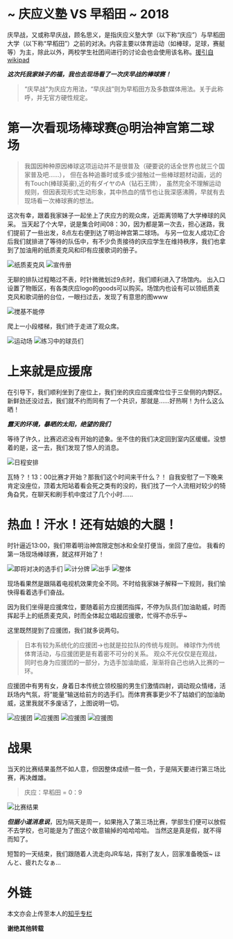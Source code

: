 # ~ 庆应义塾 VS 早稻田 ~ 2018
庆早战，又或称早庆战，顾名思义，是指庆应义塾大学（以下称“庆应”）与早稻田大学（以下称“早稻田”）之前的对决。内容主要以体育运动（如棒球，足球，赛艇等）为主，除此以外，两校学生社团间进行的讨论会也会使用该名称。[援引自wikipad](https://ja.wikipedia.org/wiki/%E6%97%A9%E6%85%B6%E6%88%A6)

___这次托我家妹子的福，我也去现场看了一次庆早战的棒球赛！___
<!--more-->

>“庆早战”为庆应方用法，“早庆战”则为早稻田方及多数媒体用法。关于此称呼，并无官方硬性规定。

# 第一次看现场棒球赛@明治神宫第二球场
> 我国因种种原因棒球这项运动并不是很普及（硬要说的话全世界也就三个国家普及吧......），
> 但在各种追番时或多或少接触过一些棒球题材动画，远的有Touch(棒球英豪),近的有ダイヤのA（钻石王牌），
> 虽然完全不理解运动规则，但因表现形式生动形象，其中热血的情节也让我深感沸腾，早就有去现场看一次棒球赛的想法。

这次有幸，跟着我家妹子一起坐上了庆应方的观众席，近距离领略了大学棒球的风采。
当天起了个大早，说是集合时间08：30，因为都是第一次去，担心迷路，我们提前了一些出发，8点左右便到达了明治神宫第二球场。
与另一位友人成功汇合后我们就排进了等待的队伍中，有不少负责接待的庆应学生在维持秩序，我们也拿到了加油用的纸质麦克风和印有应援歌词的册子。

![纸质麦克风](https://raw.githubusercontent.com/kuritan/images/master/keisousen2018/IMG_8903.JPG)
![宣传册](https://raw.githubusercontent.com/kuritan/images/master/keisousen2018/IMG_8904.JPG)

无聊的排队过程略过不表，时针微微划过9点时，我们顺利进入了场馆内。
出入口设置了物贩区，有各类庆应logo的goods可以购买。场馆内也设有可以领纸质麦克风和歌词册的台位，一眼扫过去，发现了有意思的图www

![搅基不能停](https://raw.githubusercontent.com/kuritan/images/master/keisousen2018/IMG_8906.JPG)

爬上一小段楼梯，我们终于走进了观众席。

![运动场](https://raw.githubusercontent.com/kuritan/images/master/keisousen2018/LRG_DSC01303.JPG)
![练习中的球员们](https://raw.githubusercontent.com/kuritan/images/master/keisousen2018/IMG_8908.JPG)

# 上来就是应援席
在引导下，我们顺利坐到了座位上，我们坐的庆应应援席位位于三垒侧的内野区。
新鲜劲还没过去，我们就不约而同有了一个共识，那就是......好热啊！为什么这么晒！

___露天的环境，暴晒的太阳，绝望的我们___

等待了许久，比赛迟迟没有开始的迹象。坐不住的我们决定回到室内区缓缓。没想着的是，这一去，我们发现了惊人的消息。

![日程安排](https://raw.githubusercontent.com/kuritan/images/master/keisousen2018/IMG_8917.JPG)

瓦特？！13：00比赛才开始？那我们这个时间来干什么？！
自我安慰了一下晚来肯定没座位，顶着太阳站着看会死之类有的没的，我们找了一个人流相对较少的犄角旮旯，在聊天和刷手机中度过了几个小时......

# 热血！汗水！还有姑娘的大腿！
时针逼近13:00，我们带着明治神宫限定刨冰和全垒打便当，坐回了座位。
我看的第一场现场棒球赛，就这样开始了！

![即将对决的选手们](https://raw.githubusercontent.com/kuritan/images/master/keisousen2018/IMG_8938.JPG)
![计分牌](https://raw.githubusercontent.com/kuritan/images/master/keisousen2018/IMG_8939.JPG)
![出手](https://raw.githubusercontent.com/kuritan/images/master/keisousen2018/IMG_9019.JPG)
![整体](https://raw.githubusercontent.com/kuritan/images/master/keisousen2018/IMG_9023.JPG)

现场看果然是跟隔着电视机效果完全不同。不时给我家妹子解释一下规则，我们愉快得看着选手们奋战。

因为我们坐得是应援席位，要随着前方应援团指挥，不停为队员们加油助威，时而挥起手上的纸质麦克风，时而全体起立唱起应援歌，忙得不亦乐乎~

这里既然提到了应援团，我们就多说两句。
> 日本有较为系统化的应援团→也就是拉拉队的传统与规则。
> 棒球作为传统体育活动，与应援团更是有着密不可分的关系。
> 观众不光仅仅是在观战，同时也身为应援团的一部分，为选手加油助威，渐渐将自己也纳入比赛的一环。

应援团中有男有女，身着日本传统立领校服的男生们激情四射，调动观众情绪，活跃场内气氛，将”能量“输送给前方的选手们。而体育赛事更少不了姑娘们的加油助威，这里我就不多废话了，上图说明一切。

![应援团](https://raw.githubusercontent.com/kuritan/images/master/keisousen2018/IMG_9021.JPG)
![应援图](https://raw.githubusercontent.com/kuritan/images/master/keisousen2018/IMG_9022.JPG)
![应援图](https://raw.githubusercontent.com/kuritan/images/master/keisousen2018/IMG_9017.JPG)
![应援图](https://raw.githubusercontent.com/kuritan/images/master/keisousen2018/IMG_8914.JPG)


# 战果
当天的比赛结果虽然不如人意，但因整体成绩一胜一负，于是隔天要进行第三场比赛，再决雌雄。
> 庆应：早稻田 = 0：9

![比赛结果](https://raw.githubusercontent.com/kuritan/images/master/keisousen2018/IMG_9016.JPG)

___但据小道消息说___，因为隔天是周一，如果拖入了第三场比赛，学部生们便可以放假不去学校，也可能是为了图这个故意输掉的哈哈哈哈。
当然这是真是假，就不得而知了。

短暂的一天结束，我们跟随着人流走向JR车站，挥别了友人，回家准备晚饭~ ほんと、疲れたなぁ...

# 外链
本文亦会上传至本人的[知乎专栏](https://zhuanlan.zhihu.com/p/37665727)

____谢绝其他转载____